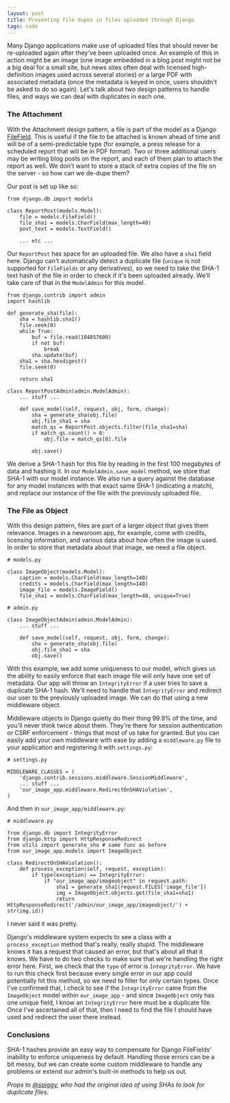 ```yaml
---
layout: post
title: Preventing file dupes in files uploaded through Django
tags: code
---
```


Many Django applications make use of uploaded files that should never be re-uploaded again after they've been uploaded once. An example of this in action might be an image (one image embedded in a blog post might not be a big deal for a small site, but news sites often deal with licensed high-definition images used across several stories) or a large PDF with associated metadata (once the metadata is keyed in once, users shouldn't be asked to do so again). Let's talk about two design patterns to handle files, and ways we can deal with duplicates in each one. 

### The Attachment

With the Attachment design pattern, a file is part of the model as a Django [FileField](https://docs.djangoproject.com/en/1.8/ref/models/fields/#django.db.models.FileField). This is useful if the file to be attached is known ahead of time and will be of a semi-predictable type (for example, a press release for a scheduled report that will be in PDF format). Two or three additional users may be writing blog posts on the report, and each of them plan to attach the report as well. We don't want to store a stack of extra copies of the file on the server - so how can we de-dupe them?

Our post is set up like so:

	from django.db import models

	class ReportPost(models.Model):
		file = models.FileField()
		file_sha1 = models.CharField(max_length=40)
		post_text = models.TextField()

		... etc ...

Our `ReportPost` has space for an uploaded file. We also have a `sha1` field here. Django can't automatically detect a duplicate file (`unique` is not supported for `FileFields` or any derivatives), so we need to take the SHA-1 text hash of the file in order to check if it's been uploaded already. We'll take care of that in the `ModelAdmin` for this model.

	from django.contrib import admin
	import hashlib

	def generate_sha(file):
		sha = hashlib.sha1()
		file.seek(0)
		while True:
			buf = file.read(104857600)
			if not buf:
				break
			sha.update(buf)
		sha1 = sha.hexdigest()
		file.seek(0)

		return sha1

	class ReportPostAdmin(admin.ModelAdmin):
		... stuff ...

		def save_model(self, request, obj, form, change):
			sha = generate_sha(obj.file)
			obj.file_sha1 = sha
			match_qs = ReportPost.objects.filter(file_sha1=sha)
			if match_qs.count() > 0:
				obj.file = match_qs[0].file

			obj.save()
				
We derive a SHA-1 hash for this file by reading in the first 100 megabytes of data and hashing it. In our `ModelAdmin.save_model` method, we store that SHA-1 with our model instance. We also run a query against the database for any model instances with that exact same SHA-1 (indicating a match), and replace our instance of the file with the previously uploaded file. 

### The File as Object

With this design pattern, files are part of a larger object that gives them relevance. Images in a newsroom app, for example, come with credits, licensing information, and various data about how often the image is used. In order to store that metadata about that image, we need a file object.

	# models.py

	class ImageObject(models.Model):
		caption = models.CharField(max_length=140)
		credits = models.CharField(max_length=140)
		image_file = models.ImageField()
		file_sha1 = models.CharField(max_length=40, unique=True)

	# admin.py

	class ImageObjectAdmin(admin.ModelAdmin):
		... stuff ...

		def save_model(self, request, obj, form, change):
			sha = generate_sha(obj.file)
			obj.file_sha1 = sha
			obj.save()

With this example, we add some uniqueness to our model, which gives us the ability to easily enforce that each image file will only have one set of metadata. Our app will throw an `IntegrityError` if a user tries to save a duplicate SHA-1 hash. We'll need to handle that `IntegrityError` and redirect our user to the previously uploaded image. We can do that using a new middleware object.

Middleware objects in Django quietly do their thing 99.9% of the time, and you'll never think twice about them. They're there for session authentication or CSRF enforcement - things that most of us take for granted. But you can easily add your own middleware with ease by adding a `middleware.py` file to your application and registering it with `settings.py`:

	# settings.py

	MIDDLEWARE_CLASSES = (
		'django.contrib.sessions.middleware.SessionMiddleware',
		... stuff ...
		'our_image_app.middleware.RedirectOnSHAViolation',
	)

And then in `our_image_app/middleware.py`:

	# middleware.py

	from django.db import IntegrityError
	from django.http import HttpResponseRedirect
	from utils import generate_sha # same func as before
	from our_image_app.models import ImageObject

	class RedirectOnSHAViolation():
		def process_exception(self, request, exception):
			if type(exception) == IntegrityError:
				if "our_image_app/imageobject" in request.path:
					sha1 = generate_sha1(request.FILES['image_file'])
					img = ImageObject.objects.get(file_sha1=sha1)
					return HttpResponseRedirect('/admin/our_image_app/imageobject/') + str(img.id))

I never said it was pretty.

Django's middleware system expects to see a class with a `process_exception` method that's really, really stupid. The middleware knows it has a request that caused an error, but that's about all that it knows. We have to do two checks to make sure that we're handling the right error here. First, we check that the `type` of error is `IntegrityError`. We have to run this check first because every single error in our app could potentially hit this method, so we need to filter for only certain types. Once I've confirmed that, I check to see if the `IntegrityError` came from the `ImageObject` model within `our_image_app` - and since `ImageObject` only has one unique field, I know an `IntegrityError` here must be a duplicate file. Once I've ascertained all of that, then I need to find the file I should have used and redirect the user there instead.

### Conclusions

SHA-1 hashes provide an easy way to compensate for Django FileFields' inability to enforce uniqueness by default. Handling those errors can be a bit messy, but we can create some custom middleware to handle any problems or extend our admin's built-in methods to help us out.

_Props to [@spiggy](https://twitter.com/spiggy), who had the original idea of using SHAs to look for duplicate files._